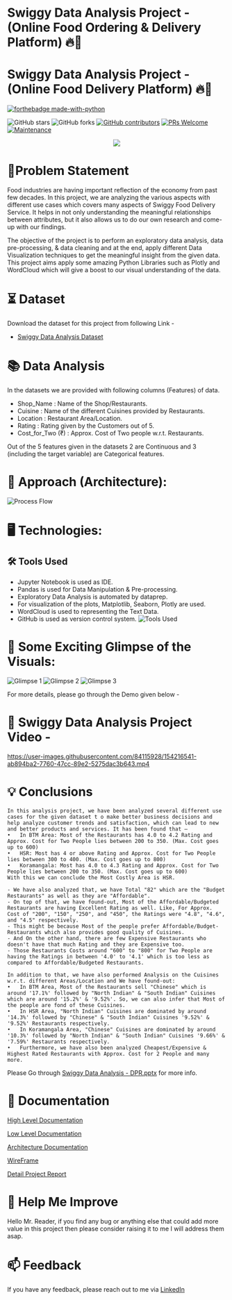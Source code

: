 
# Swiggy Data Analysis Project - (Online Food Ordering & Delivery Platform) 🔥🍁

# Swiggy Data Analysis Project - (Online Food Delivery Platform) 🔥🍁

<p align="center">

  [![forthebadge made-with-python](http://ForTheBadge.com/images/badges/made-with-python.svg)](https://www.python.org/)
  
  ![GitHub stars](https://img.shields.io/github/stars/Lokesh-Attarde/Swiggy_Data_Analysis)
  ![GitHub forks](https://img.shields.io/github/forks/Lokesh-Attarde/Swiggy_Data_Analysis)
  [![GitHub contributors](https://img.shields.io/github/contributors/Lokesh-Attarde/Swiggy_Data_Analysis.svg)](https://GitHub.com/Lokesh-Attarde/Swiggy_Data_Analysis/graphs/contributors/)
  [![PRs Welcome](https://img.shields.io/badge/PRs-welcome-brightgreen.svg?style=flat-square)](http://makeapullrequest.com)
  [![Maintenance](https://img.shields.io/badge/Maintained%3F-yes-green.svg)](https://GitHub.com/Naereen/StrapDown.js/graphs/commit-activity)
</p>  

<p align="center">
  <img src="https://user-images.githubusercontent.com/84115928/154198741-9ba7ddd8-ad79-4e55-9690-f4ae810c54f8.jpg">
</p>

# 📝Problem Statement
Food industries are having important reflection of the economy from past few decades. In this project, we are analyzing the various aspects with different use cases which covers many aspects of Swiggy Food Delivery Service. It helps in not only understanding the meaningful relationships between attributes, but it also allows us to do our own research and come-up with our findings.

The objective of the project is to perform an exploratory data analysis, data pre-processing, & data cleaning and at the end, apply different Data Visualization techniques to get the meaningful insight from the given data. This project aims apply some amazing Python Libraries such as Plotly and WordCloud which will give a boost to our visual understanding of the data.

# ⏳ Dataset
Download the dataset for this project from following Link -
* [Swiggy Data Analysis Dataset](https://github.com/Lokesh-Attarde/Swiggy_Data_Analysis/blob/fcc45e9399868c9316b58ca9c43b0f523088f6e7/Swiggy%20Bangalore%20Outlet%20Details.csv)

# 📚 Data Analysis
In the datasets we are provided with following columns (Features) of data.

* Shop_Name : Name of the Shop/Restaurants.
* Cuisine : Name of the different Cuisines provided by Restaurants.
* Location : Restaurant Area/Location.
* Rating : Rating given by the Customers out of 5.
* Cost_for_Two (₹) : Approx. Cost of Two people w.r.t. Restaurants.

Out of the 5 features given in the datasets 2 are Continuous and 3 (including the target variable) are Categorical features.

# 🎉 Approach (Architecture):
![Process Flow](https://user-images.githubusercontent.com/84115928/137479294-ccfa21f9-81e1-4de8-8f96-15ddefdec06e.JPG)

# 🖥️ Technologies:
## 🛠️ Tools Used
* Jupyter Notebook is used as IDE. 
* Pandas is used for Data Manipulation & Pre-processing.
* Exploratory Data Analysis is automated by dataprep. 
* For visualization of the plots, Matplotlib, Seaborn, Plotly are used.
* WordCloud is used to representing the Text Data.
* GitHub is used as version control system.
![Tools Used](https://user-images.githubusercontent.com/84115928/154200410-86eb19e2-acd5-4669-8b36-ff958363ed2b.JPG)


# 🌱 Some Exciting Glimpse of the Visuals:
![Glimpse 1](https://user-images.githubusercontent.com/84115928/154206516-055a61ba-cf80-48c9-bae5-1b0a98fae6c4.gif)
![Glimpse 2](https://user-images.githubusercontent.com/84115928/154207666-81d7b700-bfd1-4cd0-950c-f521e615ac0e.gif)
![Glimpse 3](https://user-images.githubusercontent.com/84115928/154216904-325c33c5-bace-484b-b4d7-974a5146a3ca.png)

For more details, please go through the Demo given below -
# 🎯 Swiggy Data Analysis Project Video -

https://user-images.githubusercontent.com/84115928/154216541-ab894ba2-7760-47cc-89e2-5275dac3b643.mp4

# 💡 Conclusions

    In this analysis project, we have been analyzed several different use cases for the given dataset t o make better business decisions and help analyze customer trends and satisfaction, which can lead to new and better products and services. It has been found that – 
    •	In BTM Area: Most of the Restaurants has 4.0 to 4.2 Rating and Approx. Cost for Two People lies between 200 to 350. (Max. Cost goes up to 600)
    •	HSR: Most has 4 or above Rating and Approx. Cost for Two People lies between 300 to 400. (Max. Cost goes up to 800)
    •	Koramangala: Most has 4.0 to 4.3 Rating and Approx. Cost for Two People lies between 200 to 350. (Max. Cost goes up to 600)
    With this we can conclude the Most Costly Area is HSR. 

    - We have also analyzed that, we have Total "82" which are the "Budget Restaurants" as well as they are "Affordable". 
    - On top of that, we have found-out, Most of the Affordable/Budgeted Restaurants are having Excellent Rating as well. Like, For Approx. Cost of "200", "150", "250", and "450", the Ratings were "4.8", "4.6", and "4.5" respectively. 
    - This might be because Most of the people prefer Affordable/Budget-Restaurants which also provides good quality of Cuisines. 
    - And On the other hand, there are few Expensive Restaurants who doesn't have that much Rating and they are Expensive too. 
    - Those Restaurants Costs around "600" to "800" for Two People are having the Ratings in between '4.0' to '4.1' which is too less as compared to Affordable/Budgeted Restaurants.

    In addition to that, we have also performed Analysis on the Cuisines w.r.t. different Areas/Location and We have found-out:
    •	In BTM Area, Most of the Restaurants sell "Chinese" which is around '17.1%' followed by "North Indian" & "South Indian" Cuisines which are around '15.2%' & '9.52%'. So, we can also infer that Most of the people are fond of these Cuisines.
    •	In HSR Area, "North Indian" Cuisines are dominated by around '14.3%' followed by "Chinese" & "South Indian" Cuisines '9.52%' & '9.52%' Restaurants respectively.
    •	In Koramangala Area, "Chinese" Cuisines are dominated by around '10.3%' followed by "North Indian" & "South Indian" Cuisines '9.66%' & '7.59%' Restaurants respectively.
    •	Furthermore, we have also been analyzed Cheapest/Expensive & Highest Rated Restaurants with Approx. Cost for 2 People and many more. 

Please Go through [Swiggy Data Analysis - DPR.pptx](https://github.com/Lokesh-Attarde/Swiggy_Data_Analysis/files/8077260/Swiggy.Data.Analysis.-.DPR.pptx) for more info.

# 📖 Documentation

[High Level Documentation](https://github.com/Lokesh-Attarde/Swiggy_Data_Analysis/blob/05d0091a03a0d8b6467df1be21c91af1ac626ad8/Documents/Swiggy%20Data%20Analysis%20-%20HLD.pdf)

[Low Level Documentation](https://github.com/Lokesh-Attarde/Swiggy_Data_Analysis/blob/05d0091a03a0d8b6467df1be21c91af1ac626ad8/Documents/Swiggy%20Data%20Analysis%20-%20LLD.pdf)

[Architecture Documentation](https://github.com/Lokesh-Attarde/Swiggy_Data_Analysis/blob/05d0091a03a0d8b6467df1be21c91af1ac626ad8/Documents/Swiggy%20Data%20Analysis%20-%20Architecture.pdf)

[WireFrame](https://github.com/Lokesh-Attarde/Swiggy_Data_Analysis/blob/05d0091a03a0d8b6467df1be21c91af1ac626ad8/Documents/Swiggy%20Data%20Analysis%20-%20Wireframe.pdf)

[Detail Project Report](https://github.com/Lokesh-Attarde/Swiggy_Data_Analysis/files/8077260/Swiggy.Data.Analysis.-.DPR.pptx)

# 🎉 Help Me Improve
Hello Mr. Reader, if you find any bug or anything else that could add more value in this project then please consider raising it to me I will address them asap.
  
# 📫 Feedback
If you have any feedback, please reach out to me via [LinkedIn](https://www.linkedin.com/in/lokesh-attarde-145086141/)
